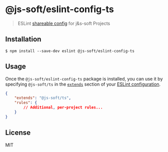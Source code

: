 # @js-soft/eslint-config-ts

> ESLint [shareable config](http://eslint.org/docs/developer-guide/shareable-configs.html) for j&s-soft Projects

## Installation

```
$ npm install --save-dev eslint @js-soft/eslint-config-ts
```

## Usage

Once the `@js-soft/eslint-config-ts` package is installed, you can use it by specifying `@js-soft/ts` in the [`extends`](https://eslint.org/docs/user-guide/configuring/configuration-files#extending-configuration-files) section of your [ESLint configuration](http://eslint.org/docs/user-guide/configuring).

```json
{
    "extends": "@js-soft/ts",
    "rules": {
        // Additional, per-project rules...
    }
}
```

## License

MIT
